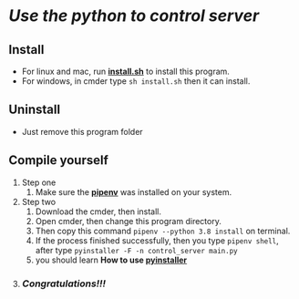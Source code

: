# *_Use the python to control server_*
## Install
* For linux and mac, run <a href="./install.sh">**install.sh**</a> to install this program.
* For windows, in cmder type ``` sh install.sh ``` then it can install.  

## Uninstall
* Just remove this program folder

## Compile yourself
1. Step one  
    1. Make sure the <a href="https://medium.com/tsungs-blog/python-%E8%AE%93pipenv-%E5%B9%AB%E4%BD%A0%E5%81%9A%E5%A5%97%E4%BB%B6%E7%AE%A1%E7%90%86-bb284e865dc1">**pipenv**</a> was installed on your system.
2. Step two  
    1. Download the cmder, then install.
    2. Open cmder, then change this program directory.  
    3. Then copy this command ``` pipenv --python 3.8 install ``` on terminal.
    4. If the process finished successfully, then you type ``` pipenv shell ```, after type ``` pyinstaller -F -n control_server main.py ```
    5. you should learn **How to use <a href="https://www.coderbridge.com/@WeiHaoEric/0b2ced0696cc4c38a62d7b26fa7bbea0">pyinstaller</a>**
3. ### *_Congratulations!!!_*
    


